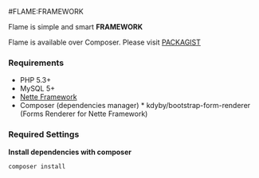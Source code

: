 #FLAME:FRAMEWORK

Flame is simple and smart **FRAMEWORK**

Flame is available over Composer. Please visit [PACKAGIST](http://packagist.org/packages/flame/framework)

### Requirements
* PHP 5.3+
* MySQL 5+
* [Nette Framework](http://nette.org/)
* Composer (dependencies manager)
* kdyby/bootstrap-form-renderer (Forms Renderer for Nette Framework)

### Required Settings
**Install dependencies with composer**

	composer install